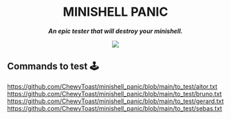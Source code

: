 <h1 align="center">
	MINISHELL PANIC
</h1>

<p align="center">
	<b><i>An epic tester that will destroy your minishell.</i></b><br>
</p>

<p align="center">
	<img src="https://github.com/ChewyToast/minishell_panic/blob/main/.img/panic.png?raw=true" />
</p>


## Commands to test 🕹

https://github.com/ChewyToast/minishell_panic/blob/main/to_test/aitor.txt
https://github.com/ChewyToast/minishell_panic/blob/main/to_test/bruno.txt
https://github.com/ChewyToast/minishell_panic/blob/main/to_test/gerard.txt
https://github.com/ChewyToast/minishell_panic/blob/main/to_test/sebas.txt
